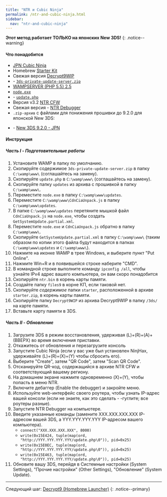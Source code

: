 ```yaml
---
title: "NTR и Cubic Ninja"
permalink: /ntr-and-cubic-ninja.html
sidebar:
  nav: "ntr-and-cubic-ninja"
---
```


**Этот метод работает ТОЛЬКО на японских New 3DS!**
{: .notice--warning}

#### <a name="what_need" />Что понадобится

* [JPN Cubic Ninja](https://www.amazon.com/dp/B004QL7M0A)
* Homebrew [Starter Kit](http://smealum.github.io/ninjhax2/starter.zip)
* Свежая версия [Decrypt9WIP](https://github.com/d0k3/Decrypt9WIP/releases/latest)
* <i class="fa fa-magnet" aria-hidden="true" title="Это magnet-ссылка. Воспользуйтесь торрент-клиентом, чтобы скачать этот файл."></i> - [`3ds-private-update-server.zip`](magnet:?xt=urn:btih:8623e580752f22940d96630ef723ce30a707b22e&dn=3ds-private-update-server.zip&tr=udp%3A%2F%2Ftracker.coppersurfer.tk%3A6969%2Fannounce&tr=udp%3A%2F%2Ftracker.opentrackr.org%3A1337%2Fannounce&tr=http%3A%2F%2Ftracker.opentrackr.org%3A1337%2Fannounce&tr=udp%3A%2F%2Fzer0day.ch%3A1337%2Fannounce&tr=udp%3A%2F%2Ftracker.leechers-paradise.org%3A6969%2Fannounce&tr=udp%3A%2F%2F9.rarbg.com%3A2710%2Fannounce&tr=udp%3A%2F%2Fexplodie.org%3A6969%2Fannounce&tr=http%3A%2F%2Fexplodie.org%3A6969%2Fannounce&tr=http%3A%2F%2Fp4p.arenabg.com%3A1337%2Fannounce&tr=udp%3A%2F%2Fp4p.arenabg.com%3A1337%2Fannounce&tr=http%3A%2F%2Ftracker.aletorrenty.pl%3A2710%2Fannounce&tr=udp%3A%2F%2Ftracker.aletorrenty.pl%3A2710%2Fannounce&tr=http%3A%2F%2Ftracker.baravik.org%3A6970%2Fannounce&tr=http%3A%2F%2Ftracker1.wasabii.com.tw%3A6969%2Fannounce&tr=udp%3A%2F%2Ftracker.piratepublic.com%3A1337%2Fannounce&tr=http%3A%2F%2Ftracker.tfile.me%2Fannounce&tr=udp%3A%2F%2Ftorrent.gresille.org%3A80%2Fannounce&tr=http%3A%2F%2Ftorrent.gresille.org%2Fannounce&tr=udp%3A%2F%2Ftracker.kicks-ass.net%3A80%2Fannounce&tr=udp%3A%2F%2Ftracker.internetwarriors.net%3A1337%2Fannounce)
* [WAMPSERVER (PHP 5.5) 2.5](http://www.wampserver.com/en/#download-wrapper)
* [`node.exe`](http://nodejs.org/dist/latest/win-x86/node.exe)
* <i class="fa fa-magnet" aria-hidden="true" title="Это magnet-ссылка. Воспользуйтесь торрент-клиентом, чтобы скачать этот файл."></i> - [`update.php`](magnet:?xt=urn:btih:cd7e59ea9744115913b561dbde15f8d68e713507&dn=update.php&tr=udp%3A%2F%2Ftracker.coppersurfer.tk%3A6969%2Fannounce&tr=udp%3A%2F%2Ftracker.opentrackr.org%3A1337%2Fannounce&tr=http%3A%2F%2Ftracker.opentrackr.org%3A1337%2Fannounce&tr=udp%3A%2F%2Fzer0day.ch%3A1337%2Fannounce&tr=udp%3A%2F%2Ftracker.leechers-paradise.org%3A6969%2Fannounce&tr=udp%3A%2F%2F9.rarbg.com%3A2710%2Fannounce&tr=udp%3A%2F%2Fexplodie.org%3A6969%2Fannounce&tr=http%3A%2F%2Fexplodie.org%3A6969%2Fannounce&tr=http%3A%2F%2Fp4p.arenabg.com%3A1337%2Fannounce&tr=udp%3A%2F%2Fp4p.arenabg.com%3A1337%2Fannounce&tr=http%3A%2F%2Ftracker.aletorrenty.pl%3A2710%2Fannounce&tr=udp%3A%2F%2Ftracker.aletorrenty.pl%3A2710%2Fannounce&tr=http%3A%2F%2Ftracker.baravik.org%3A6970%2Fannounce&tr=http%3A%2F%2Ftracker1.wasabii.com.tw%3A6969%2Fannounce&tr=udp%3A%2F%2Ftracker.piratepublic.com%3A1337%2Fannounce&tr=http%3A%2F%2Ftracker.tfile.me%2Fannounce&tr=udp%3A%2F%2Ftorrent.gresille.org%3A80%2Fannounce&tr=http%3A%2F%2Ftorrent.gresille.org%2Fannounce&tr=udp%3A%2F%2Ftracker.kicks-ass.net%3A80%2Fannounce&tr=udp%3A%2F%2Ftracker.internetwarriors.net%3A1337%2Fannounce)
* Версия v3.2 [NTR CFW](https://github.com/44670/BootNTR/releases/tag/3.2)
* Свежая версия <i class="fa fa-magnet" aria-hidden="true" title="Это magnet-ссылка. Воспользуйтесь торрент-клиентом, чтобы скачать этот файл."></i> - [NTR Debugger](magnet:?xt=urn:btih:66274cee542bef7745792714673bf2be4d606496&dn=NTR%20Debugger.zip&tr=udp%3A%2F%2Ftracker.coppersurfer.tk%3A6969%2Fannounce&tr=udp%3A%2F%2Ftracker.opentrackr.org%3A1337%2Fannounce&tr=http%3A%2F%2Ftracker.opentrackr.org%3A1337%2Fannounce&tr=udp%3A%2F%2Fzer0day.ch%3A1337%2Fannounce&tr=udp%3A%2F%2Ftracker.leechers-paradise.org%3A6969%2Fannounce&tr=udp%3A%2F%2F9.rarbg.com%3A2710%2Fannounce&tr=udp%3A%2F%2Fexplodie.org%3A6969%2Fannounce&tr=http%3A%2F%2Fexplodie.org%3A6969%2Fannounce&tr=http%3A%2F%2Fp4p.arenabg.com%3A1337%2Fannounce&tr=udp%3A%2F%2Fp4p.arenabg.com%3A1337%2Fannounce&tr=http%3A%2F%2Ftracker.aletorrenty.pl%3A2710%2Fannounce&tr=udp%3A%2F%2Ftracker.aletorrenty.pl%3A2710%2Fannounce&tr=http%3A%2F%2Ftracker.baravik.org%3A6970%2Fannounce&tr=http%3A%2F%2Ftracker1.wasabii.com.tw%3A6969%2Fannounce&tr=udp%3A%2F%2Ftracker.piratepublic.com%3A1337%2Fannounce&tr=http%3A%2F%2Ftracker.tfile.me%2Fannounce&tr=udp%3A%2F%2Ftorrent.gresille.org%3A80%2Fannounce&tr=http%3A%2F%2Ftorrent.gresille.org%2Fannounce&tr=udp%3A%2F%2Ftracker.kicks-ass.net%3A80%2Fannounce&tr=udp%3A%2F%2Ftracker.internetwarriors.net%3A1337%2Fannounce)
* `.zip-архив` с файлами для понижения прошивки до 9.2.0 для японской New 3DS:  
 +    <i class="fa fa-magnet" aria-hidden="true" title="Это magnet-ссылка. Воспользуйтесь торрент-клиентом, чтобы скачать этот файл."></i> - [New 3DS 9.2.0 - JPN](magnet:?xt=urn:btih:c8630ed31b53637b9023bd4dc1ce38362bb8ecd9&dn=9.2.0-20J%28Full%29%5Fn3DS.zip&tr=udp%3A%2F%2Ftracker.coppersurfer.tk%3A6969%2Fannounce&tr=udp%3A%2F%2Ftracker.opentrackr.org%3A1337%2Fannounce&tr=http%3A%2F%2Ftracker.opentrackr.org%3A1337%2Fannounce&tr=udp%3A%2F%2Fzer0day.ch%3A1337%2Fannounce&tr=udp%3A%2F%2Ftracker.leechers-paradise.org%3A6969%2Fannounce&tr=udp%3A%2F%2F9.rarbg.com%3A2710%2Fannounce&tr=http%3A%2F%2Fexplodie.org%3A6969%2Fannounce&tr=udp%3A%2F%2Fexplodie.org%3A6969%2Fannounce&tr=http%3A%2F%2Fp4p.arenabg.com%3A1337%2Fannounce&tr=udp%3A%2F%2Fp4p.arenabg.com%3A1337%2Fannounce&tr=http%3A%2F%2Ftracker.aletorrenty.pl%3A2710%2Fannounce&tr=udp%3A%2F%2Ftracker.aletorrenty.pl%3A2710%2Fannounce&tr=http%3A%2F%2Ftracker1.wasabii.com.tw%3A6969%2Fannounce&tr=http%3A%2F%2Ftracker.baravik.org%3A6970%2Fannounce&tr=udp%3A%2F%2Ftracker.piratepublic.com%3A1337%2Fannounce&tr=http%3A%2F%2Ftracker.tfile.me%2Fannounce&tr=http%3A%2F%2Ftorrent.gresille.org%2Fannounce&tr=udp%3A%2F%2Ftorrent.gresille.org%3A80%2Fannounce&tr=udp%3A%2F%2Ftracker.kicks-ass.net%3A80%2Fannounce&tr=http%3A%2F%2Ftracker.kicks-ass.net%2Fannounce)     

#### <a name="instructions" />Инструкция

##### <a name="part1" />Часть I - Подготовительные работы

1. Установите WAMP в папку по умолчанию.
2. Скопируйте содержимое `3ds-private-update-server.zip` в папку `C:\wamp\www\` (соглашайтесь на замену).
3. Скопируйте `update.php` в `C:\wamp\www\` (соглашайтесь на замену).
4. Скопируйте папку `updates` из архива с прошивкой в папку `C:\wamp\www\`.
5. Переместите `node.exe` в папку `C:\wamp\www\updates`.
6. Переместите `C:\wamp\www\CdnCiaUnpack.js` в папку `C:\wamp\www\updates`.
7. В папке `C:\wamp\www\updates` перетяните мышкой файл `CdnCiaUnpack.js` на `node.exe`, чтобы создать `GetSystemUpdate.partial.xml`.
8. Переместите `node.exe` и `CdnCiaUnpack.js` обратно в папку `C:\wamp\www\`.
9. Скопируйте `GetSystemUpdate.partial.xml` в папку `C:\wamp\www\` (таким образом по копии этого файла будут находится в папках `C:\wamp\www\updates` и `C:\wamp\www\`).
9. Нажмите на иконке WAMP в трее Windows, и выберите пункт "Put Online".
10. Нажмите Win+R и в появившейся строке наберите "CMD".
11. В командной строке выполните команду `ipconfig /all`, чтобы узнайте IPv4 адрес вашего компьютера, он вам скоро понадобится
11. Скопируйте `ntr.bin` в корень карты памяти.
12. Создайте папку `files9` в корне КП, если таковой нет.
1. Скопируйте _содержимое_ папки `starter`, расположенной в архиве `starter.zip`, в корень карты памяти.
2. Скопируйте папку `Decrypt9WIP` из архива Decrypt9WIP в папку `/3ds/` на карте памяти.
3. Вставьте карту памяти в 3DS.

##### <a name="part2" />Часть II - Обновление

1. Загрузите 3DS в режим восстановления, удерживая (L)+(R)+(A)+(ВВЕРХ) во время включения приставки.
2. Откажитесь от обновления и перезагрузите консоль
3. Запустите Cubic Ninja (если у вас уже был установлен NinjHax, удерживайте (L)+(R)+(X)+(Y) чтобы сбросить его).
4. Выберите "Create", затем "QR Code", затем "Scan QR Code".
5. Отсканируйте QR-код, содержащийся в архиве NTR CFW и соответствующий вашему региону. 
6. На домашнем экране нажмите одновременно (X)+(Y), чтобы попасть в меню NTR. 
7. Включите дебаггер (Enable the debugger) и закройте меню. 
8. Используйте web-интерфейс своего роутера, чтобы узнать IP-адрес вашей консоли (если не знаете, как это сделать - -гуглите; все роутеры разные). 
9. Запустите NTR Debugger на компьютере. 
10. Введите указанные команды (замените XXX.XXX.XXX.XXX IP-адресом вашей 3DS, а YYY.YYY.YYY.YYY IP-адресом вашего компьютера).    
    + `connect("XXX.XXX.XXX.XXX", 8000)`
    + `write(0x15E424, tuple(map(ord, "http://YYY.YYY.YYY.YYY/update.php\0")), pid=0x25)`
    + `write(0x15E0EC, tuple(map(ord, "http://YYY.YYY.YYY.YYY/update.php\0")), pid=0x25)`
    + `write(0x15E463, tuple(map(ord, "http://YYY.YYY.YYY.YYY/update.php\0")), pid=0x25)`
11. Обновите вашу 3DS, перейдя в Системные настройки (System Settings), "Прочие настройки" (Other Settings), "Обновление" (System Update).

___

Следующий шаг: [Decrypt9 (Homebrew Launcher)](decrypt9-(Homebrew-launcher))
{: .notice--primary}